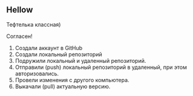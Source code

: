 ## Hellow

Тефтелька классная)

Согласен!

1. Создали аккаунт в GitHub
2. Создали локальный репозиторий
3. Подружили локальный и удаленный репозиторий.
4. Отправили (push) локальный репозиторий в удаленный, при этом авторизовались.
5. Провели изменения с другого компьютера.
6. Выкачали (pull) актуальную версию.